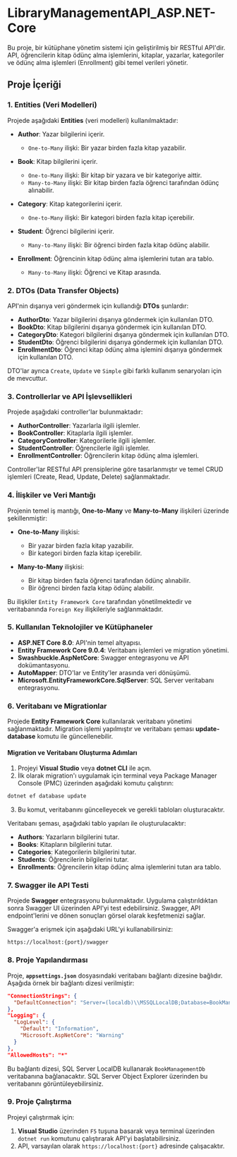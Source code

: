 # LibraryManagementAPI_ASP.NET-Core

Bu proje, bir kütüphane yönetim sistemi için geliştirilmiş bir RESTful API'dir. API, öğrencilerin kitap ödünç alma işlemlerini, kitaplar, yazarlar, kategoriler ve ödünç alma işlemleri (Enrollment) gibi temel verileri yönetir.

## Proje İçeriği

### 1. **Entities (Veri Modelleri)**

Projede aşağıdaki **Entities** (veri modelleri) kullanılmaktadır:

- **Author**: Yazar bilgilerini içerir. 
  - `One-to-Many` ilişki: Bir yazar birden fazla kitap yazabilir.
  
- **Book**: Kitap bilgilerini içerir. 
  - `One-to-Many` ilişki: Bir kitap bir yazara ve bir kategoriye aittir.
  - `Many-to-Many` ilişki: Bir kitap birden fazla öğrenci tarafından ödünç alınabilir.

- **Category**: Kitap kategorilerini içerir. 
  - `One-to-Many` ilişki: Bir kategori birden fazla kitap içerebilir.

- **Student**: Öğrenci bilgilerini içerir. 
  - `Many-to-Many` ilişki: Bir öğrenci birden fazla kitap ödünç alabilir.

- **Enrollment**: Öğrencinin kitap ödünç alma işlemlerini tutan ara tablo. 
  - `Many-to-Many` ilişki: Öğrenci ve Kitap arasında.

### 2. **DTOs (Data Transfer Objects)**

API'nin dışarıya veri göndermek için kullandığı **DTOs** şunlardır:

- **AuthorDto**: Yazar bilgilerini dışarıya göndermek için kullanılan DTO.
- **BookDto**: Kitap bilgilerini dışarıya göndermek için kullanılan DTO.
- **CategoryDto**: Kategori bilgilerini dışarıya göndermek için kullanılan DTO.
- **StudentDto**: Öğrenci bilgilerini dışarıya göndermek için kullanılan DTO.
- **EnrollmentDto**: Öğrenci kitap ödünç alma işlemini dışarıya göndermek için kullanılan DTO.

DTO'lar ayrıca `Create`, `Update` ve `Simple` gibi farklı kullanım senaryoları için de mevcuttur.

### 3. **Controllerlar ve API İşlevsellikleri**

Projede aşağıdaki controller'lar bulunmaktadır:

- **AuthorController**: Yazarlarla ilgili işlemler.
- **BookController**: Kitaplarla ilgili işlemler.
- **CategoryController**: Kategorilerle ilgili işlemler.
- **StudentController**: Öğrencilerle ilgili işlemler.
- **EnrollmentController**: Öğrencilerin kitap ödünç alma işlemleri.

Controller'lar RESTful API prensiplerine göre tasarlanmıştır ve temel CRUD işlemleri (Create, Read, Update, Delete) sağlanmaktadır.

### 4. **İlişkiler ve Veri Mantığı**

Projenin temel iş mantığı, **One-to-Many** ve **Many-to-Many** ilişkileri üzerinde şekillenmiştir:

- **One-to-Many** ilişkisi:
  - Bir yazar birden fazla kitap yazabilir.
  - Bir kategori birden fazla kitap içerebilir.

- **Many-to-Many** ilişkisi:
  - Bir kitap birden fazla öğrenci tarafından ödünç alınabilir.
  - Bir öğrenci birden fazla kitap ödünç alabilir.

Bu ilişkiler `Entity Framework Core` tarafından yönetilmektedir ve veritabanında `Foreign Key` ilişkileriyle sağlanmaktadır.

### 5. **Kullanılan Teknolojiler ve Kütüphaneler**

- **ASP.NET Core 8.0**: API'nin temel altyapısı.
- **Entity Framework Core 9.0.4**: Veritabanı işlemleri ve migration yönetimi.
- **Swashbuckle.AspNetCore**: Swagger entegrasyonu ve API dokümantasyonu.
- **AutoMapper**: DTO'lar ve Entity'ler arasında veri dönüşümü.
- **Microsoft.EntityFrameworkCore.SqlServer**: SQL Server veritabanı entegrasyonu.

### 6. **Veritabanı ve Migrationlar**

Projede **Entity Framework Core** kullanılarak veritabanı yönetimi sağlanmaktadır. Migration işlemi yapılmıştır ve veritabanı şeması **update-database** komutu ile güncellenebilir.

#### Migration ve Veritabanı Oluşturma Adımları

1. Projeyi **Visual Studio** veya **dotnet CLI** ile açın.
2. İlk olarak migration'ı uygulamak için terminal veya Package Manager Console (PMC) üzerinden aşağıdaki komutu çalıştırın:

```bash
dotnet ef database update
```

3. Bu komut, veritabanını güncelleyecek ve gerekli tabloları oluşturacaktır.

Veritabanı şeması, aşağıdaki tablo yapıları ile oluşturulacaktır:

- **Authors**: Yazarların bilgilerini tutar.
- **Books**: Kitapların bilgilerini tutar.
- **Categories**: Kategorilerin bilgilerini tutar.
- **Students**: Öğrencilerin bilgilerini tutar.
- **Enrollments**: Öğrencilerin kitap ödünç alma işlemlerini tutan ara tablo.

### 7. **Swagger ile API Testi**

Projede **Swagger** entegrasyonu bulunmaktadır. Uygulama çalıştırıldıktan sonra Swagger UI üzerinden API'yi test edebilirsiniz. Swagger, API endpoint'lerini ve dönen sonuçları görsel olarak keşfetmenizi sağlar.

Swagger'a erişmek için aşağıdaki URL'yi kullanabilirsiniz:

```
https://localhost:{port}/swagger
```

### 8. **Proje Yapılandırması**

Proje, **`appsettings.json`** dosyasındaki veritabanı bağlantı dizesine bağlıdır. Aşağıda örnek bir bağlantı dizesi verilmiştir:

```json
"ConnectionStrings": {
  "DefaultConnection": "Server=(localdb)\\MSSQLLocalDB;Database=BookManagementDb;Trusted_Connection=True;"
},
"Logging": {
  "LogLevel": {
    "Default": "Information",
    "Microsoft.AspNetCore": "Warning"
  }
},
"AllowedHosts": "*"
```

Bu bağlantı dizesi, SQL Server LocalDB kullanarak `BookManagementDb` veritabanına bağlanacaktır. SQL Server Object Explorer üzerinden bu veritabanını görüntüleyebilirsiniz.

### 9. **Proje Çalıştırma**

Projeyi çalıştırmak için:

1. **Visual Studio** üzerinden `F5` tuşuna basarak veya terminal üzerinden `dotnet run` komutunu çalıştırarak API'yi başlatabilirsiniz.
2. API, varsayılan olarak `https://localhost:{port}` adresinde çalışacaktır.
